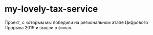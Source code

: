 # my-lovely-tax-service
Проект, с которым мы победили на региональном этапе Цифрового Прорыва 2019 и вышли в финал.

